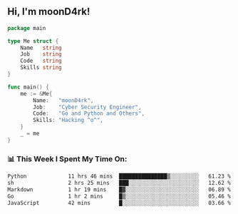 <h2> Hi, I'm moonD4rk!</h2>

```go
package main

type Me struct {
	Name   string
	Job    string
	Code   string
	Skills string
}

func main() {
	me := &Me{
		Name:   "moonD4rk",
		Job:    "Cyber Security Engineer",
		Code:   "Go and Python and Others",
		Skills: "Hacking ^o^",
	}
	_ = me
}
```

<h3>📊 This Week I Spent My Time On:</h3>
<!-- <img align='right' src="https://github-readme-stats.vercel.app/api?username=moond4rk&show_icons=true&theme=radical", width="300" height="150"> -->

<!--START_SECTION:waka-->

```txt
Python             11 hrs 46 mins  ███████████████▒░░░░░░░░░   61.23 %
sh                 2 hrs 25 mins   ███░░░░░░░░░░░░░░░░░░░░░░   12.62 %
Markdown           1 hr 19 mins    █▓░░░░░░░░░░░░░░░░░░░░░░░   06.89 %
Go                 1 hr 2 mins     █▒░░░░░░░░░░░░░░░░░░░░░░░   05.46 %
JavaScript         42 mins         █░░░░░░░░░░░░░░░░░░░░░░░░   03.66 %
```

<!--END_SECTION:waka-->

